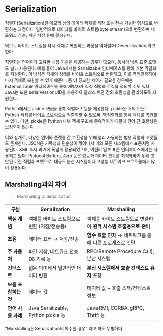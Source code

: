 # Serialization
직렬화(Serialization)란 메모리 상의 데이터 객체를 저장 또는 전송 가능한 형식으로 변환하는 과정이다. 일반적으로 데이터를 바이트 스트림(byte stream)으로 변환하여 네트워크 전송, 파일 저장 등에 활용된다.

역으로 바이트 스트림을 다시 객체로 복원하는 과정을 역직렬화(Deserialization)라고 한다.

직렬화는 언어마다 고유한 내장 기술을 제공하는 경우가 많으며, 동시에 범용 표준 포맷도 널리 사용된다. 예를 들어 Java에서는 Serializable 인터페이스를 통해 기본 직렬화를 지원한다. 이 방식은 객체의 상태를 바이트 스트림으로 변환하고, 이를 역직렬화하여 다시 객체로 복원할 수 있게 해준다. 좀 더 정교한 제어가 필요한 경우에는 Externalizable 인터페이스를 통해 개발자가 직접 직렬화 로직을 정의할 수도 있다. Java는 또한 serialVersionUID를 사용하여 클래스 버전 간의 호환성을 관리하도록 지원한다.

Python에서는 pickle 모듈을 통해 직렬화 기능을 제공한다. pickle은 거의 모든 Python 객체를 바이트 스트림으로 직렬화할 수 있으며, 역직렬화를 통해 객체를 복원할 수 있다. 다만, pickle은 Python 내부 객체 구조에 종속적이기 때문에 언어 간 호환성은 보장되지 않는다.

이와 별개로, 다양한 언어와 플랫폼 간 호환성을 위해 널리 사용되는 범용 직렬화 포맷들도 존재한다. JSON은 가독성과 단순성이 뛰어나서 거의 모든 시스템에서 표준처럼 사용된다. XML 역시 과거에 폭넓게 활용되었으며, 여전히 일부 표준 인터페이스에서는 사용되고 있다. Protocol Buffers, Avro 등은 성능과 데이터 크기를 최적화하기 위해 고안된 이진 직렬화 포맷으로, 대규모 분산 시스템이나 고성능 네트워크 프로토콜에서 많이 활용된다.

## Marshalling과의 차이
> Marshalling ⊂ Serialization

| **구분**        | **Serialization**                  | **Marshalling**                        |
| ------------- | ---------------------------------- | -------------------------------------- |
| **핵심 개념**     | 객체를 바이트 스트림으로 변환 (저장/전송용)          | 객체를 바이트 스트림으로 변환하여 **원격 시스템 호출용으로 준비** |
| **초점**        | 데이터 표현 → 저장/전송                     | **함수 호출 인자** → 네트워크를 통해 다른 프로세스로 전달    |
| **주 사용처**     | 파일 저장, 네트워크 전송, DB 기록 등            | RPC(Remote Procedure Call), 분산 시스템     |
| **컨텍스트**      | 넓은 의미에서 일반적인 데이터 변환                | **분산 시스템에서 호출 컨텍스트 유지** 포함             |
| **보통 포함하는 것** | 데이터 값                              | 데이터 값 + 호출 스택/컨텍스트 정보                  |
| **언어 사용 사례**  | Java Serializable, Python pickle 등 | Java RMI, CORBA, gRPC, Thrift 등        |
“Marshalling은 Serialization의 특수한 경우” 라고 봐도 무방하다.